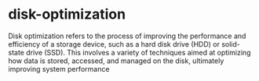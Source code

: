 # disk-optimization
Disk optimization refers to the process of improving the performance and efficiency of a storage device, such as a hard disk drive (HDD) or solid-state drive (SSD). This involves a variety of techniques aimed at optimizing how data is stored, accessed, and managed on the disk, ultimately improving system performance 
